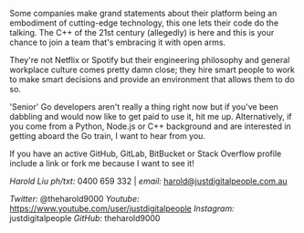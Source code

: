 Some companies make grand statements about their platform being an embodiment of cutting-edge technology, this one lets their code do the talking. The C++ of the 21st century (allegedly) is here and this is your chance to join a team that's embracing it with open arms. 

They're not Netflix or Spotify but their engineering philosophy and general workplace culture comes pretty damn close; they hire smart people to work to make smart decisions and provide an environment that allows them to do so.

'Senior' Go developers aren't really a thing right now but if you've been dabbling and would now like to get paid to use it, hit me up. Alternatively, if you come from a Python, Node.js or C++ background and are interested in getting aboard the Go train, I want to hear from you.

If you have an active GitHub, GitLab, BitBucket or Stack Overflow profile include a link or fork me because I want to see it!

*Harold Liu*
*ph/txt:* 0400 659 332 | *email:* harold@justdigitalpeople.com.au

*Twitter:* @theharold9000
*Youtube:* https://www.youtube.com/user/justdigitalpeople
*Instagram:* justdigitalpeople
*GitHub:* theharold9000